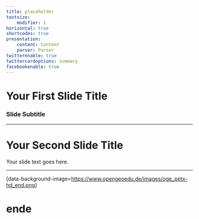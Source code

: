 ```yaml
---
title: placeholder
textsize:
    modifier: 1
horizontal: true
shortcodes: true
presentation:
    content: Content
    parser: Parser
twitterenable: true
twittercardoptions: summary
facebookenable: true
---
```


# Your First Slide Title

### Slide Subtitle

---

# Your Second Slide Title

Your slide text goes here.

---

[data-background-image=https://www.opengeoedu.de/images/oge_pptx-hd_end.png]

# ende

